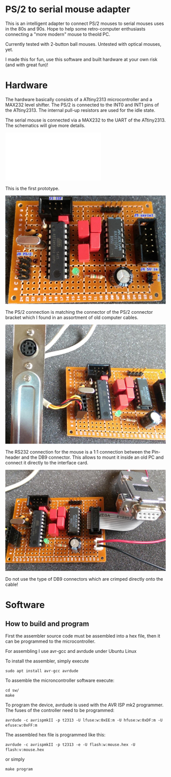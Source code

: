 # PS/2 to serial mouse adapter

This is an intelligent adapter to connect PS/2 mouses to serial mouses uses in the 80s and 90s.
Hope to help some retro-computer enthusiasts connecting a "more modern" mouse to theold PC.

Currently tested with 2-button ball mouses. Untested with optical mouses, yet.

I made this for fun, use this software and built hardware at your own risk (and with great fun)!

# Hardware

The hardware basically consists of a ATtiny2313 microcontroller and a MAX232 level shifter. The PS/2 is connected to the INT0 and INT1 pins of the ATtiny2313. The internal pull-up resistors are used for the idle state. 

The serial mouse is connected via a MAX232 to the UART of the ATtiny2313.
The schematics will give more details.

![Schematic](hw/mouse.pdf)

This is the first prototype.

![This is the first prototype](doc/prototype_1_pcb_w_descr_1024w.jpg)

The PS/2 connection is matching the connector of the PS/2 connector bracket which I found in an assortment of old computer cables.

![PS/2 connection](doc/prototype_2_ps2_1024w.jpg)

The RS232 connection for the mouse is a 1:1 connection between the Pin-header and the DB9 connector.
This allows to mount it inside an old PC and connect it directly to the interface card. 

![RS232 connection](doc/prototype_3_rs232_1024w.jpg)

Do not use the type of DB9 connectors which are crimped directly onto the cable! 

# Software

## How to build and program

First the assembler source code must be assembled into a hex file, then it can
be programmed to the microcontroller.

For assembling I use avr-gcc and avrdude under Ubuntu Linux

To install the assembler, simply execute

    sudo apt install avr-gcc avrdude
    
To assemble the microncontroller software execute:

    cd sw/
    make
    
To program the device, avrdude is used with the AVR ISP mk2 programmer.
The fuses of the controller need to be programmed:

    avrdude -c avrispmkII -p t2313 -U lfuse:w:0xEE:m -U hfuse:w:0xDF:m -U efuse:w:0xFF:m

The assembled hex file is programmed like this:

    avrdude -c avrispmkII -p t2313 -e -U flash:w:mouse.hex -U flash:v:mouse.hex

or simply

    make program
